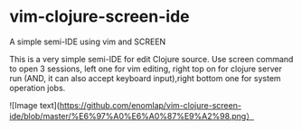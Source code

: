 # vim-clojure-screen-ide
A simple semi-IDE using vim and SCREEN

This is a very simple semi-IDE for edit Clojure source.
Use screen command to open 3 sessions, left one for vim editing, right top on for clojure server run (AND, it can also accept keyboard input),right bottom one for system operation jobs.


![Image text](https://github.com/enomlap/vim-clojure-screen-ide/blob/master/%E6%97%A0%E6%A0%87%E9%A2%98.png）
